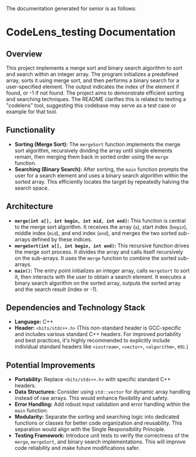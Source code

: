 The documentation generated for senior is as follows:

# CodeLens_testing Documentation

## Overview

This project implements a merge sort and binary search algorithm to sort and search within an integer array. The program initializes a predefined array, sorts it using merge sort, and then performs a binary search for a user-specified element. The output indicates the index of the element if found, or -1 if not found.  The project aims to demonstrate efficient sorting and searching techniques.  The README clarifies this is related to testing a "codelens" tool, suggesting this codebase may serve as a test case or example for that tool.

## Functionality

* **Sorting (Merge Sort):** The `mergeSort` function implements the merge sort algorithm, recursively dividing the array until single elements remain, then merging them back in sorted order using the `merge` function.
* **Searching (Binary Search):** After sorting, the `main` function prompts the user for a search element and uses a binary search algorithm within the sorted array. This efficiently locates the target by repeatedly halving the search space.

## Architecture

* **`merge(int a[], int begin, int mid, int end)`:**  This function is central to the merge sort algorithm. It receives the array (`a`), start index (`begin`), middle index (`mid`), and end index (`end`), and merges the two sorted sub-arrays defined by these indices.
* **`mergeSort(int a[], int begin, int end)`:** This recursive function drives the merge sort process. It divides the array and calls itself recursively on the sub-arrays. It uses the `merge` function to combine the sorted sub-arrays.
* **`main()`:** The entry point initializes an integer array, calls `mergeSort` to sort it, then interacts with the user to obtain a search element. It executes a binary search algorithm on the sorted array, outputs the sorted array and the search result (index or -1).

## Dependencies and Technology Stack

* **Language:** C++
* **Header:** `<bits/stdc++.h>` (This non-standard header is GCC-specific and includes various standard C++ headers.  For improved portability and best practices, it's highly recommended to explicitly include individual standard headers like `<iostream>`, `<vector>`, `<algorithm>`, etc.)

## Potential Improvements

* **Portability:** Replace `<bits/stdc++.h>` with specific standard C++ headers.
* **Data Structures:** Consider using `std::vector` for dynamic array handling instead of raw arrays. This would enhance flexibility and safety.
* **Error Handling:** Add robust input validation and error handling within the `main` function.
* **Modularity:** Separate the sorting and searching logic into dedicated functions or classes for better code organization and reusability.  This separation would align with the Single Responsibility Principle.
* **Testing Framework:** Introduce unit tests to verify the correctness of the `merge`, `mergeSort`, and binary search implementations.  This will improve code reliability and make future modifications safer.



